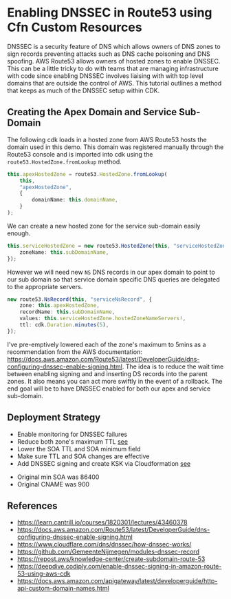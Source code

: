 # Enabling DNSSEC in Route53 using Cfn Custom Resources

DNSSEC is a security feature of DNS which allows owners of DNS zones to
sign records preventing attacks such as DNS cache poisoning and DNS spoofing.
AWS Route53 allows owners of hosted zones to enable DNSSEC. This can be a little
tricky to do with teams that are managing infrastructure with code since
enabling DNSSEC involves liaising with with top level domains that are outside
the control of AWS. This tutorial outlines a method that keeps as much of the
DNSSEC setup within CDK.

## Creating the Apex Domain and Service Sub-Domain

The following cdk loads in a hosted zone from AWS Route53 hosts the domain used
in this demo. This domain was registered manually through the Route53 console
and is imported into cdk using the `route53.HostedZone.fromLookup` method.

```typescript
this.apexHostedZone = route53.HostedZone.fromLookup(
    this,
    "apexHostedZone",
    {
        domainName: this.domainName,
    }
);
```

We can create a new hosted zone for the service sub-domain easily enough.

```typescript
this.serviceHostedZone = new route53.HostedZone(this, "serviceHostedZone", {
    zoneName: this.subDomainName,
});
```

However we will need new `NS` DNS records in our apex domain to point to our
sub domain so that service domain specific DNS queries are delegated to the
appropriate servers.

```typescript
new route53.NsRecord(this, "serviceNsRecord", {
    zone: this.apexHostedZone,
    recordName: this.subDomainName,
    values: this.serviceHostedZone.hostedZoneNameServers!,
    ttl: cdk.Duration.minutes(5),
});
```

I've pre-emptively lowered each of the zone's maximum to 5mins as a recommendation
from the AWS documentation: <https://docs.aws.amazon.com/Route53/latest/DeveloperGuide/dns-configuring-dnssec-enable-signing.html>.
The idea is to reduce the wait time between enabling signing and and inserting
DS records into the parent zones. It also means you can act more swiftly in the
event of a rollback. The end goal will be to have DNSSEC enabled for both our
apex and service sub-domain.

## Deployment Strategy

* Enable monitoring for DNSSEC failures
* Reduce both zone's maximum TTL [see](https://docs.aws.amazon.com/Route53/latest/DeveloperGuide/dns-configuring-dnssec-enable-signing.html#dns-configuring-dnssec-enable-signing-step-1)
* Lower the SOA TTL and SOA minimum field
* Make sure TTL and SOA changes are effective
* Add DNSSEC signing and create KSK via Cloudformation [see](https://docs.aws.amazon.com/Route53/latest/DeveloperGuide/dns-configuring-dnssec-enable-signing.html#dns-configuring-dnssec-enable)

- Original min SOA was 86400
- Original CNAME was 900

## References

* <https://learn.cantrill.io/courses/1820301/lectures/43460378>
* <https://docs.aws.amazon.com/Route53/latest/DeveloperGuide/dns-configuring-dnssec-enable-signing.html>
* <https://www.cloudflare.com/dns/dnssec/how-dnssec-works/>
* <https://github.com/GemeenteNijmegen/modules-dnssec-record>
* <https://repost.aws/knowledge-center/create-subdomain-route-53>
* <https://deepdive.codiply.com/enable-dnssec-signing-in-amazon-route-53-using-aws-cdk>
* <https://docs.aws.amazon.com/apigateway/latest/developerguide/http-api-custom-domain-names.html>
